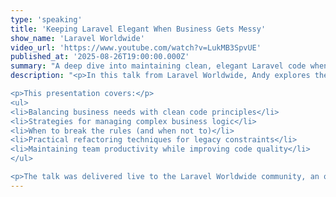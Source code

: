 ```yaml
---
type: 'speaking'
title: 'Keeping Laravel Elegant When Business Gets Messy'
show_name: 'Laravel Worldwide'
video_url: 'https://www.youtube.com/watch?v=LukMB3SpvUE'
published_at: '2025-08-26T19:00:00.000Z'
summary: "A deep dive into maintaining clean, elegant Laravel code when dealing with complex business requirements and real-world constraints."
description: "<p>In this talk from Laravel Worldwide, Andy explores the challenge of keeping Laravel applications elegant and maintainable when faced with messy business requirements. Learn practical strategies for managing complexity, handling edge cases, and maintaining code quality in the real world where perfect solutions don't always exist.</p>

<p>This presentation covers:</p>
<ul>
<li>Balancing business needs with clean code principles</li>
<li>Strategies for managing complex business logic</li>
<li>When to break the rules (and when not to)</li>
<li>Practical refactoring techniques for legacy constraints</li>
<li>Maintaining team productivity while improving code quality</li>
</ul>

<p>The talk was delivered live to the Laravel Worldwide community, an online meetup group dedicated to bringing Laravel developers together from around the globe.</p>"
---
```


